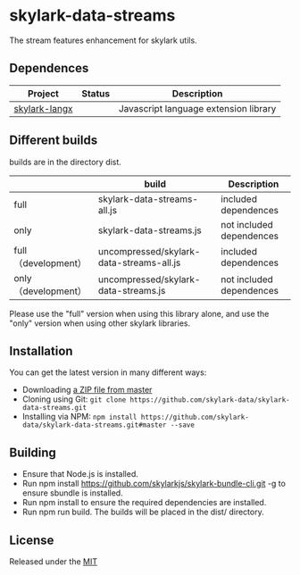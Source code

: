 # skylark-data-streams
The stream features enhancement for skylark utils.

## Dependences

| Project                                                      | Status | Description                           |
| ------------------------------------------------------------ | ------ | ------------------------------------- |
| [skylark-langx](https://github.com/skylarklangx/skylark-langx) |        | Javascript language extension library |

## Different builds

builds are in the directory dist.

|                      | build                                    | Description              |
| -------------------- | ---------------------------------------- | ------------------------ |
| full                 | skylark-data-streams-all.js              | included dependences     |
| only                 | skylark-data-streams.js                  | not included dependences |
| full （development） | uncompressed/skylark-data-streams-all.js | included dependences     |
| only （development） | uncompressed/skylark-data-streams.js     | not included dependences |

Please use the "full" version when using this library alone, and use the "only" version when using other skylark libraries.

## Installation

You can get the latest version in many different ways:

- Downloading [a ZIP file from master](https://github.com/skylark-data/skylark-data-streams/archive/master.zip)
- Cloning using Git: `git clone https://github.com/skylark-data/skylark-data-streams.git`
- Installing via NPM: `npm install https://github.com/skylark-data/skylark-data-streams.git#master --save`

## Building 

- Ensure that Node.js is installed.
- Run npm install https://github.com/skylarkjs/skylark-bundle-cli.git -g to ensure sbundle is installed.
- Run npm install to ensure the required dependencies are installed.
- Run npm run build. The builds will be placed in the dist/ directory.

## License

Released under the [MIT](http://opensource.org/licenses/MIT)